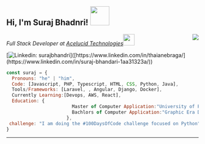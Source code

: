 <!---
SurajBhandari5110/SurajBhandari5110 is a ✨ special ✨ repository because its `README.md` (this file) appears on your GitHub profile.
You can click the Preview link to take a look at your changes.
--->
<h2> Hi, I'm Suraj Bhadnri! <img src="https://media.giphy.com/media/mGcNjsfWAjY5AEZNw6/giphy.gif" width="50"></h2>
<img align='right' src="[https://media.giphy.com/media/ieyl9zmCjO4b4t6qoY/giphy.gif](https://tenor.com/view/hack-hacking-hacker-hackerman-programmer-gif-13167413482750165588)" >

<p><em>Full Stack Developer at <a href="https://acelucid.com/">Acelucid Technologies</a><img src="https://media.giphy.com/media/fYSnHlufseco8Fh93Z/giphy.gif" width="30">
</em></p>

[![Linkedin: surajbhandri](https://img.shields.io/badge/-surajbhandri-blue?style=flat-square&logo=Linkedin&logoColor=white&link==[https://www.linkedin.com/in/thaianebraga/](https://www.linkedin.com/in/suraj-bhandari-1aa31323a/))]([https://www.linkedin.com/in/thaianebraga/](https://www.linkedin.com/in/suraj-bhandari-1aa31323a/))


```javascript
const suraj = {
  Pronouns: "he" | "him",
  Code: [Javascript, PHP, Typescript, HTML, CSS, Python, Java],
  Tools/Frameworks: [Laravel, , Angular, Django, Docker],
  Currently Learning:[Devops, AWS, React],
  Education: {
                        Master of Computer Application:"University of Petroleum and Energy Studies",
                        Bachlors of Computer Application:"Graphic Era Deemed to be University"
                      },
 challenge: "I am doing the #100DaysOfCode challenge focused on Python"
}
```



---
